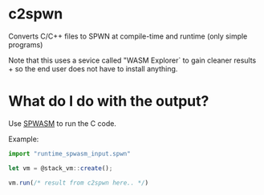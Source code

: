# c2spwn
Converts C/C++ files to SPWN at compile-time and runtime (only simple programs)

Note that this uses a sevice called "WASM Explorer` to gain cleaner results + so the end user does not have to install anything.

# What do I do with the output?
Use [SPWASM](https://github.com/RealSput/SPWASM) to run the C code.

Example:
```ts
import "runtime_spwasm_input.spwn"

let vm = @stack_vm::create();

vm.run(/* result from c2spwn here.. */)
```
